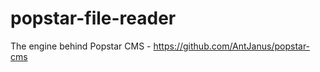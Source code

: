 popstar-file-reader
===================

The engine behind Popstar CMS - https://github.com/AntJanus/popstar-cms
